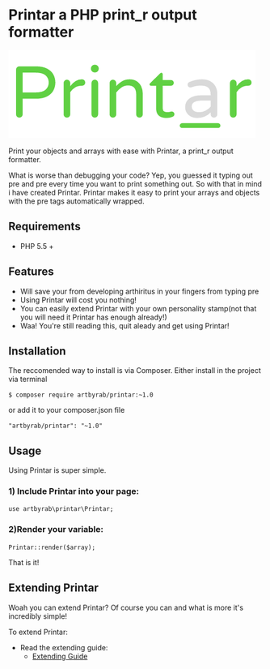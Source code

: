 # Printar a PHP print_r output formatter

![Image](files/graphics/bitmap-logo-large.png?raw=true)

Print your objects and arrays with ease with Printar, a print_r output formatter.

What is worse than debugging your code? Yep, you guessed it typing out pre and pre every time you want to print something out. So with that in mind i have created Printar. Printar makes it easy to print your arrays and objects with the pre tags automatically wrapped.

## Requirements

* PHP 5.5 +

## Features

* Will save your from developing arthiritus in your fingers from typing pre
* Using Printar will cost you nothing!
* You can easily extend Printar with your own personality stamp(not that you will need it Printar has enough already!)
* Waa! You're still reading this, quit aleady and get using Printar!

## Installation

The reccomended way to install is via Composer.
Either install in the project via terminal
```
$ composer require artbyrab/printar:~1.0
```

or add it to your composer.json file
```
"artbyrab/printar": "~1.0"
```

## Usage

Using Printar is super simple.

### 1) Include Printar into your page:
```
use artbyrab\printar\Printar;
```

### 2)Render your variable:
```
Printar::render($array);
```

That is it!

## Extending Printar

Woah you can extend Printar? Of course you can and what is more it's incredibly simple!

To extend Printar:

* Read the extending guide:
    * [Extending Guide](documents/extending.md)



